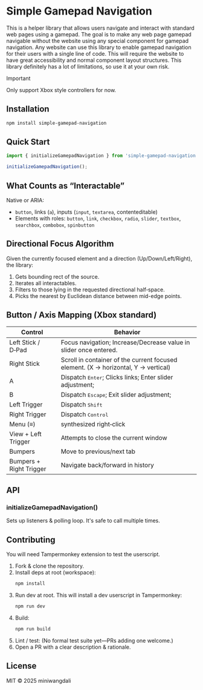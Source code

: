# Simple Gamepad Navigation

This is a helper library that allows users navigate and interact with standard web pages using a gamepad. The goal is to make any web page gamepad navigable without the website using any special component for gamepad navigation.
Any website can use this library to enable gamepad navigation for their users with a single line of code.
This will require the website to have great accessibility and normal component layout structures.
This library definitely has a lot of limitations, so use it at your own risk.

> [!IMPORTANT]  
> Only support Xbox style controllers for now.

## Installation

```sh
npm install simple-gamepad-navigation
```

## Quick Start

```ts
import { initializeGamepadNavigation } from 'simple-gamepad-navigation';

initializeGamepadNavigation();
```

## What Counts as “Interactable”

Native or ARIA:

- `button`, links (`a`), inputs (`input`, `textarea`, contenteditable)
- Elements with roles: `button`, `link`, `checkbox`, `radio`, `slider`, `textbox`, `searchbox`, `combobox`, `spinbutton`

## Directional Focus Algorithm

Given the currently focused element and a direction (Up/Down/Left/Right), the library:

1. Gets bounding rect of the source.
2. Iterates all interactables.
3. Filters to those lying in the requested directional half‑space.
4. Picks the nearest by Euclidean distance between mid-edge points.

## Button / Axis Mapping (Xbox standard)

| Control                 | Behavior                                                                           |
| ----------------------- | ---------------------------------------------------------------------------------- |
| Left Stick / D‑Pad      | Focus navigation; Increase/Decrease value in slider once entered.                  |
| Right Stick             | Scroll in container of the current focused element. (X → horizontal, Y → vertical) |
| A                       | Dispatch <kbd>Enter</kbd>; Clicks links; Enter slider adjustment;                  |
| B                       | Dispatch <kbd>Escape</kbd>; Exit slider adjustment;                                |
| Left Trigger            | Dispatch <kbd>Shift</kbd>                                                          |
| Right Trigger           | Dispatch <kbd>Control</kbd>                                                        |
| Menu (≡)                | synthesized right‑click                                                            |
| View + Left Trigger     | Attempts to close the current window                                               |
| Bumpers                 | Move to previous/next tab                                                          |
| Bumpers + Right Trigger | Navigate back/forward in history                                                   |

## API

### initializeGamepadNavigation()

Sets up listeners & polling loop. It's safe to call multiple times.

## Contributing

You will need Tampermonkey extension to test the userscript.

1. Fork & clone the repository.
2. Install deps at root (workspace):
    ```sh
    npm install
    ```
3. Run dev at root. This will install a dev userscript in Tampermonkey:
    ```sh
    npm run dev
    ```
4. Build:
    ```sh
    npm run build
    ```
5. Lint / test: (No formal test suite yet—PRs adding one welcome.)
6. Open a PR with a clear description & rationale.

## License

MIT © 2025 miniwangdali
